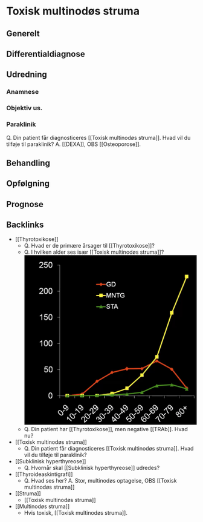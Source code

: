 # Toxisk multinodøs struma
## Generelt


## Differentialdiagnose


## Udredning
### Anamnese

### Objektiv us.

### Paraklinik
Q. Din patient får diagnosticeres [[Toxisk multinodøs struma]]. Hvad vil du tilføje til paraklinik?
A. [[DEXA]], OBS [[Osteoporose]].

## Behandling


## Opfølgning


## Prognose


## Backlinks
* [[Thyrotoxikose]]
	* Q. Hvad er de primære årsager til [[Thyrotoxikose]]?
	* Q. I hvilken alder ses især [[Toxisk multinodøs struma]]?
![](BearImages/6CD393DF-5DCE-4442-9A98-E408CD108AC0-27973-0000439D48B3E814/40C6BC3D-F529-4B05-8969-49E5C4F1D426.png)
	* Q. Din patient har [[Thyrotoxikose]], men negative [[TRAb]]. Hvad nu?
* [[Toxisk multinodøs struma]]
	* Q. Din patient får diagnosticeres [[Toxisk multinodøs struma]]. Hvad vil du tilføje til paraklinik?
* [[Subklinisk hyperthyreose]]
	* Q. Hvornår skal [[Subklinisk hyperthyreose]] udredes?
* [[Thyroideaskintigrafi]]
	* Q. Hvad ses her?
A. Stor, multinodøs optagelse, OBS [[Toxisk multinodøs struma]]
* [[Struma]]
	* [[Toxisk multinodøs struma]]
* [[Multinodøs struma]]
	* Hvis toxisk, [[Toxisk multinodøs struma]].

<!-- #anki/tag/med/Endocrinology #anki/deck/Medicine -->

<!-- {BearID:4E463917-BA4B-4DD2-8CA0-762941EAE3F9-31003-00006912664AEAA2} -->
